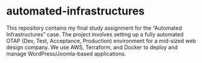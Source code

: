 # automated-infrastructures
This repository contains my final study assignment for the “Automated Infrastructures” case. The project involves setting up a fully automated OTAP (Dev, Test, Acceptance, Production) environment for a mid-sized web design company. We use AWS, Terraform, and Docker to deploy and manage WordPress/Joomla-based applications.
